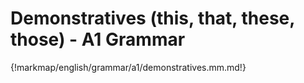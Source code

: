 # Demonstratives (this, that, these, those) - A1 Grammar

{!markmap/english/grammar/a1/demonstratives.mm.md!}
